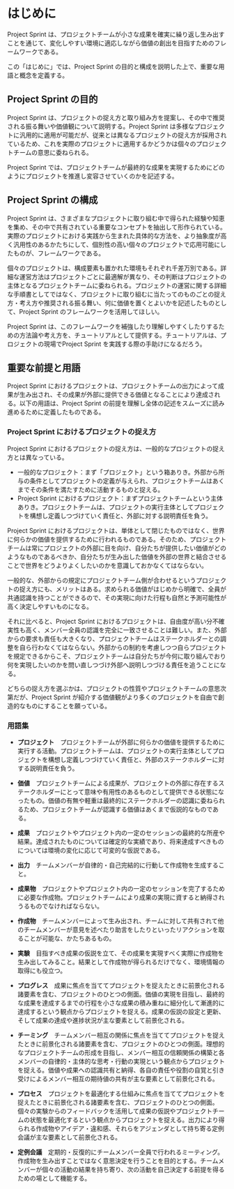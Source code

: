 # はじめに

Project Sprint は、プロジェクトチームが小さな成果を確実に繰り返し生み出すことを通じて、変化しやすい環境に適応しながら価値の創出を目指すためのフレームワークである。

この「はじめに」では、Project Sprint の目的と構成を説明した上で、重要な用語と概念を定義する。

## Project Sprint の目的

Project Sprint は、プロジェクトの捉え方と取り組み方を提案し、その中で推奨される振る舞いや価値観について説明する。Project Sprint は多様なプロジェクトに汎用的に適用が可能だが、従来とは異なるプロジェクトの捉え方が採用されているため、これを実際のプロジェクトに適用するかどうかは個々のプロジェクトチームの意思に委ねられる。

Project Sprint では、プロジェクトチームが最終的な成果を実現するためにどのようにプロジェクトを推進し変容させていくのかを記述する。

## Project Sprint の構成

Project Sprint は、さまざまなプロジェクトに取り組む中で得られた経験や知恵を集め、その中で共有されている重要なコンセプトを抽出して形作られている。実際のプロジェクトにおける実践から生まれた具体的な方法を、より抽象度が高く汎用性のあるかたちにして、個別性の高い個々のプロジェクトで応用可能にしたものが、フレームワークである。

個々のプロジェクトは、構成要素も置かれた環境もそれぞれ千差万別である。詳細な運営方法はプロジェクトごとに最適解が異なり、その判断はプロジェクトの主体となるプロジェクトチームに委ねられる。プロジェクトの運営に関する詳細な手順書としてではなく、プロジェクトに取り組むに当たってのものごとの捉え方・考え方や推奨される振る舞い、何に価値を置くとよいかを記述したものとして、Project Sprint のフレームワークを活用してほしい。

Project Sprint は、このフレームワークを補強したり理解しやすくしたりするための方法論や考え方を、チュートリアルとして提供する。チュートリアルは、プロジェクトの現場でProject Sprint を実践する際の手助けになるだろう。

## 重要な前提と用語

Project Sprint におけるプロジェクトは、プロジェクトチームの出力によって成果が生み出され、その成果が外部に提供できる価値となることにより達成される。以下の用語は、Project Sprint の前提を理解し全体の記述をスムーズに読み進めるために定義したものである。

### Project Sprint におけるプロジェクトの捉え方

Project Sprint におけるプロジェクトの捉え方は、一般的なプロジェクトの捉え方とは異なっている。

- 一般的なプロジェクト：まず「プロジェクト」という箱ありき。外部から所与の条件としてプロジェクトの定義が与えられ、プロジェクトチームはあくまでその条件を満たすために活動するものと捉える。
- Project Sprint におけるプロジェクト：まずプロジェクトチームという主体ありき。プロジェクトチームは、プロジェクトの実行主体としてプロジェクトを構想し定義しつづけていく責任と、外部に対する説明責任を負う。

Project Sprint におけるプロジェクトは、単体として閉じたものではなく、世界に何らかの価値を提供するために行われるものである。そのため、プロジェクトチームは常にプロジェクトの外部に目を向け、自分たちが提供したい価値がどのようなものであるべきか、自分たちが生み出した価値を外部の世界と結合させることで世界をどうよりよくしたいのかを意識しておかなくてはならない。

一般的な、外部からの規定にプロジェクトチーム側が合わせるというプロジェクトの捉え方にも、メリットはある。求められる価値がはじめから明確で、全員が共通認識を持つことができるので、その実現に向けた行程も自然と予測可能性が高く決定しやすいものになる。

それに比べると、Project Sprint におけるプロジェクトは、自由度が高い分不確実性も高く、メンバー全員の認識を完全に一致させることは難しい。また、外部からの要求も責任も大きくなり、プロジェクトチームはステークホルダーとの調整を自ら行わなくてはならない。外部からの制約を考慮しつつ自らプロジェクトを規定できるからこそ、プロジェクトチームは自分たちが今何に取り組んでおり何を実現したいのかを問い直しつづけ外部へ説明しつづける責任を追うことになる。

どちらの捉え方を選ぶかは、プロジェクトの性質やプロジェクトチームの意思次第だが、Project Sprint が紹介する価値観がより多くのプロジェクトを自由で創造的なものにすることを願っている。

### 用語集

- **プロジェクト**　プロジェクトチームが外部に何らかの価値を提供するために実行する活動。プロジェクトチームは、プロジェクトの実行主体としてプロジェクトを構想し定義しつづけていく責任と、外部のステークホルダーに対する説明責任を負う。

- **価値**　プロジェクトチームによる成果が、プロジェクトの外部に存在するステークホルダーにとって意味や有用性のあるものとして提供できる状態になったもの。価値の有無や軽重は最終的にステークホルダーの認識に委ねられるため、プロジェクトチームが認識する価値はあくまで仮説的なものである。

- **成果**　プロジェクトやプロジェクト内の一定のセッションの最終的な所産や結果。達成されたものについては確定的な実績であり、将来達成すべきものについては環境の変化に応じて可変的な仮説である。

- **出力**　チームメンバーが自律的・自己完結的に行動して作成物を生成すること。

- **成果物**　プロジェクトやプロジェクト内の一定のセッションを完了するために必要な作成物。プロジェクトチームにより成果の実現に資すると納得されうるものでなければならない。

- **作成物**　チームメンバーによって生み出され、チームに対して共有されて他のチームメンバーが意見を述べたり助言をしたりといったリアクションを取ることが可能な、かたちあるもの。

- **実験**　目指すべき成果の仮説を立て、その成果を実現すべく実際に作成物を生み出してみること。結果として作成物が得られるだけでなく、環境情報の取得にも役立つ。

- **プログレス**　成果に焦点を当ててプロジェクトを捉えたときに前景化される諸要素を含む、プロジェクトのひとつの側面。価値の実現を目指し、最終的な成果を達成するまでの行程を小さな成果の積み重ねに細分化して漸進的に達成するという観点からプロジェクトを捉える。成果の仮説の設定と更新、そして成果の達成や進捗状況が主な要素として前景化される。

- **チーミング**　チームメンバー相互の関係に焦点を当ててプロジェクトを捉えたときに前景化される諸要素を含む、プロジェクトのひとつの側面。理想的なプロジェクトチームの形成を目指し、メンバー相互の信頼関係の構築と各メンバーの自律的・主体的な思考・行動の実現という観点からプロジェクトを捉える。価値や成果への認識共有と納得、各自の責任や役割の自覚と引き受けによるメンバー相互の期待値の共有が主な要素として前景化される。

- **プロセス**　プロジェクトを最適化する仕組みに焦点を当ててプロジェクトを捉えたときに前景化される諸要素を含む、プロジェクトのひとつの側面。個々の実験からのフィードバックを活用して成果の仮説やプロジェクトチームの状態を最適化するという観点からプロジェクトを捉える。出力により得られる作成物やアイデア・違和感、それらをアジェンダとして持ち寄る定例会議が主な要素として前景化される。

- **定例会議**　定期的・反復的にチームメンバー全員で行われるミーティング。作成物を生み出すことではなく意思決定を行うことを目的とする。チームメンバーが個々の活動の結果を持ち寄り、次の活動を自己決定する前提を得るための場として機能する。

